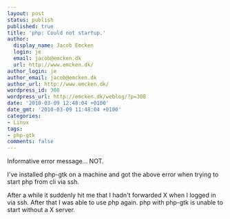 ```yaml
---
layout: post
status: publish
published: true
title: 'php: Could not startup.'
author:
  display_name: Jacob Emcken
  login: je
  email: jacob@emcken.dk
  url: http://www.emcken.dk/
author_login: je
author_email: jacob@emcken.dk
author_url: http://www.emcken.dk/
wordpress_id: 308
wordpress_url: http://emcken.dk/weblog/?p=308
date: '2010-03-09 12:48:04 +0100'
date_gmt: '2010-03-09 11:48:04 +0100'
categories:
- Linux
tags:
- php-gtk
comments: false
---
```

Informative error message... NOT.

I've installed php-gtk on a machine and got the above error when trying to start php from cli via ssh.

After a while it suddenly hit me that I hadn't forwarded X when I logged in via ssh. After that I was able to use php again.
php with php-gtk is unable to start without a X server.

